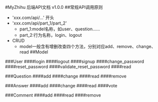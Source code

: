 #MyZhihu 后端API文档 v1.0.0
##常规API调用原则
- 'xxx.com/api/...' 开头
- 'xxx.com/api/part_1/part_2'
    * part_1:model名称，如user、question……
    * part_2:行为名称，login、logout
- CRUD
    * model一般含有增删改查四个方法，分别对应add、remove、change、read
##Model

###User
####login
####logout
####signup
####change_password
####reset_password
####validate_reset_password
####read

###Question
####add
####change
####read
####remove

###Answer
####add
####change
####read
####vote

###Comment
####add
####read
####remove